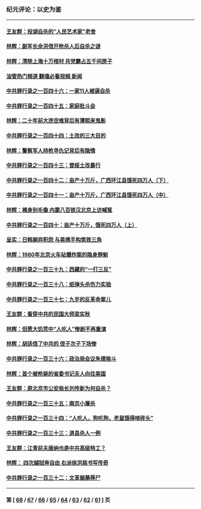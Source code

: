 ### 纪元评论：以史为鉴
---
#### [王友群：投湖自杀的“人民艺术家”老舍](../../pages/nsc1028/n14038027.md?07210330) 
#### [林辉：副军长余洪信开枪杀人后自杀之谜](../../pages/nsc1028/n14037038.md?07210330) 
#### [林辉：清除上海十万棺材 共党霸占五千间房子](../../pages/nsc1028/n14033735.md?07210330) 
#### [油管热门频道 翻墙必看视频 新闻](ok?07210330)
#### [中共罪行录之一百四十六：一家11人被逼自杀](../../pages/nsc1028/n14032932.md?07210330) 
#### [中共罪行录之一百四十五：家庭批斗会](../../pages/nsc1028/n14031487.md?07210330) 
#### [林辉：二十年前大连空难背后有薄熙来鬼影](../../pages/nsc1028/n14031069.md?07210330) 
#### [中共罪行录之一百四十四：土改的三大目的](../../pages/nsc1028/n14030522.md?07210330) 
#### [林辉：警察军人持枪寻仇记背后有隐情](../../pages/nsc1028/n14029745.md?07210330) 
#### [中共罪行录之一百四十三：晋绥土改暴行](../../pages/nsc1028/n14029965.md?07210330) 
#### [中共罪行录之一百四十二：亩产十万斤，广西环江县饿死四万人（下）](../../pages/nsc1028/n14027911.md?07210330) 
#### [中共罪行录之一百四十一：亩产十万斤，广西环江县饿死四万人（中）](../../pages/nsc1028/n14027089.md?07210330) 
#### [林辉：裸身别毛像 内蒙八百铁汉北京上访喊冤](../../pages/nsc1028/n14026693.md?07210330) 
#### [中共罪行录之一百四十：亩产十万斤，饿死四万人（上）](../../pages/nsc1028/n14026657.md?07210330) 
#### [呈实：日韩摒弃积怨 与美携手构筑铁三角](../../pages/nsc1028/n14025196.md?07210330) 
#### [林辉：1980年北京火车站爆炸案的隐身罪魁](../../pages/nsc1028/n14024093.md?07210330) 
#### [中共罪行录之一百三十九：西藏的“一打三反”](../../pages/nsc1028/n14024088.md?07210330) 
#### [中共罪行录之一百三十八：纸弹头杀伤力实验](../../pages/nsc1028/n14022692.md?07210330) 
#### [中共罪行录之一百三十七：九岁的反革命翠儿](../../pages/nsc1028/n14020997.md?07210330) 
#### [王友群：看穿中共的民国大师梁实秋](../../pages/nsc1028/n14020649.md?07210330) 
#### [林辉：但愿大饥荒中“人吃人”惨剧不再重演](../../pages/nsc1028/n14020531.md?07210330) 
#### [林辉：胡适信了中共的 侄子次子下场惨](../../pages/nsc1028/n14019760.md?07210330) 
#### [中共罪行录之一百三十六：政治局会议朱德挨斗](../../pages/nsc1028/n14017983.md?07210330) 
#### [林辉：首个被枪毙的省委书记夫人向往美国](../../pages/nsc1028/n14017481.md?07210330) 
#### [王友群：原北京市公安局长刘传新为何自杀？](../../pages/nsc1028/n14016995.md?07210330) 
#### [中共罪行录之一百三十五：南京小屠杀](../../pages/nsc1028/n14015189.md?07210330) 
#### [中共罪行录之一百三十四：“人吃人，狗吃狗，老鼠饿得啃砖头”](../../pages/nsc1028/n14014478.md?07210330) 
#### [中共罪行录之一百三十三：道县杀人一例](../../pages/nsc1028/n14014033.md?07210330) 
#### [王友群：江青前夫唐纳也是中共高级特工？](../../pages/nsc1028/n14011375.md?07210330) 
#### [林辉： 四次越狱奔自由 右派徐洪慈书写传奇](../../pages/nsc1028/n14010438.md?07210330) 
#### [中共罪行录之一百三十二：文革掘墓辱尸](../../pages/nsc1028/n14009626.md?07210330) 

---
#### 第 [ [68](./68.md?07210330) / [67](./67.md?07210330) / [66](./66.md?07210330) / [65](./65.md?07210330) / [64](./64.md?07210330) / [63](./63.md?07210330) / [62](./62.md?07210330) / [61](./61.md?07210330) ] 页
